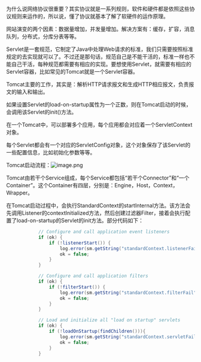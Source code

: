 为什么说网络协议很重要？其实协议就是一系列规则，软件和硬件都是依照这些协议规则来运作的，所以说，懂了协议就基本了解了软硬件的运作原理。

网站演变的两个因素：数据量增加，并发量增加。解决方案有：缓存，扩容，消息队列，分布式，分库分表等等。

Servlet是一套规范，它制定了Java中处理Web请求的标准，我们只需要按照标准规定的去实现就可以了。不过还是那句话，规范自己是不能干活的，标准一样也不能自己干活，每种规范都需要有相应的实现。要想使用Servlet，就需要有相应的Servlet容器，比如常见的Tomcat就是一个Servlet容器。

Tomcat主要的工作，其实是：解析HTTP请求报文和生成HTTP相应报文，负责报文的输入和输出。

如果设置Servlet的load-on-startup属性为一个正数，则在Tomcat启动的时候，会调用该Servlet的init()方法。

在一个Tomcat中，可以部署多个应用，每个应用都会对应着一个ServletContext对象。

每个Servlet都会有一个对应的ServletConfig对象，这个对象保存了该Servlet的一些配置信息，比如初始化参数等等。

Tomcat启动流程：![image.png](https://upload-images.jianshu.io/upload_images/1754553-91145f9a592dcce5.png?imageMogr2/auto-orient/strip%7CimageView2/2/w/1240)

Tomcat由若干个Service组成，每个Service都包括“若干个Connector”和“一个Container”。这个Container有四层，分别是：Engine，Host，Context，Wrapper。


在Tomcat启动过程中，会执行StandardContext的startInternal方法。该方法会先调用Listener的contextInitialized方法，然后创建过滤器Filter，接着会执行配置了load-on-startup的Servlet的init方法。部分代码如下：

```java
            // Configure and call application event listeners
            if (ok) {
                if (!listenerStart()) {
                    log.error(sm.getString("standardContext.listenerFail"));
                    ok = false;
                }
            }

            // Configure and call application filters
            if (ok) {
                if (!filterStart()) {
                    log.error(sm.getString("standardContext.filterFail"));
                    ok = false;
                }
            }

            // Load and initialize all "load on startup" servlets
            if (ok) {
                if (!loadOnStartup(findChildren())){
                    log.error(sm.getString("standardContext.servletFail"));
                    ok = false;
                }
            }
```
























































